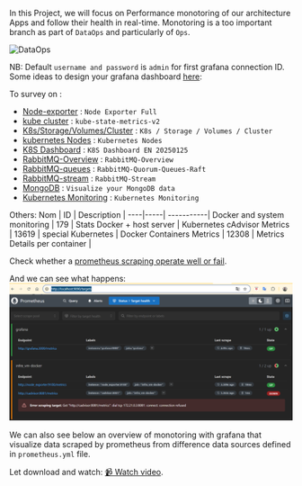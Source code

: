 In this Project, we will focus on Performance monotoring of our architecture Apps and follow their health in real-time.
Monotoring is a too important branch as part of `DataOps` and particularly of `Ops`.

![DataOps](https://synapsys-groupe.com/wp-content/uploads/2021/12/blog-dataops-5.png)

NB: Default ``username and password`` is ``admin`` for first grafana connection ID.
Some ideas to design your grafana dashboard [here](https://grafana.com/grafana/dashboards/):

To survey on :

- [Node-exporter](https://grafana.com/grafana/dashboards/1860-node-exporter-full/) : ``Node Exporter Full``
- [kube cluster](https://grafana.com/grafana/dashboards/13332-kube-state-metrics-v2/) : ``kube-state-metrics-v2``
- [K8s/Storage/Volumes/Cluster](https://grafana.com/grafana/dashboards/11454-k8s-storage-volumes-cluster/) : ``K8s / Storage / Volumes / Cluster``
- [kubernetes Nodes](https://grafana.com/grafana/dashboards/8171-kubernetes-nodes/) : ``Kubernetes Nodes``
- [K8S Dashboard](https://grafana.com/grafana/dashboards/15661-k8s-dashboard-en-20250125/) : ``K8S Dashboard EN 20250125``
- [RabbitMQ-Overview](https://grafana.com/grafana/dashboards/10991-rabbitmq-overview/) : ``RabbitMQ-Overview``
- [RabbitMQ-queues](https://grafana.com/grafana/dashboards/11340-rabbitmq-quorum-queues-raft/) : ``RabbitMQ-Quorum-Queues-Raft``
- [RabbitMQ-stream](https://grafana.com/grafana/dashboards/14798-rabbitmq-stream/) : ``RabbitMQ-Stream``
- [MongoDB](https://grafana.com/solutions/mongodb/visualize/?pg=dashboards&plcmt=featured-dashboard-2) : ``Visualize your MongoDB data``
- [Kubernetes Monitoring](https://grafana.com/solutions/kubernetes/?pg=dashboards&plcmt=featured-dashboard-1) : ``Kubernetes Monitoring``


Others:
Nom	| ID	| Description |
----|-----| -----------|
Docker and system monitoring |	179	 | Stats Docker + host server |
Kubernetes cAdvisor Metrics	| 13619	| special Kubernetes |
Docker Containers Metrics	| 12308	| Metrics Details per container |

Check whether a [prometheus scraping operate well or fail](http://localhost:9090/targets).

And we can see what happens:
![alt text](assets/images/target-endpoint-overview.png)

We can also see below an overview of monotoring with grafana that visualize data scraped by prometheus from difference data sources defined in ``prometheus.yml`` file.

Let download and watch: [📹 Watch video](assets/videos/prometheus-grafana-operating.mp4).
